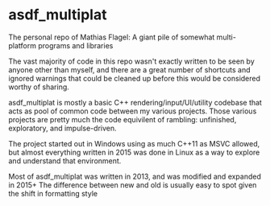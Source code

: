 # asdf_multiplat
The personal repo of Mathias Flagel: A giant pile of somewhat multi-platform programs and libraries


The vast majority of code in this repo wasn't exactly written to be seen by anyone other than myself, and there are a great number of shortcuts and ignored warnings that could be cleaned up before this would be considered worthy of sharing. 


asdf_multiplat is mostly a basic C++ rendering/input/UI/utility codebase that acts as pool of common code between my various projects. Those various projects are pretty much the code equivilent of rambling: unfinished, exploratory, and impulse-driven.

The project started out in Windows using as much C++11 as MSVC allowed, but almost everything written in 2015 was done in Linux as a way to explore and understand that environment.

Most of asdf_multiplat was written in 2013, and was modified and expanded in 2015+
The difference between new and old is usually easy to spot given the shift in formatting style
